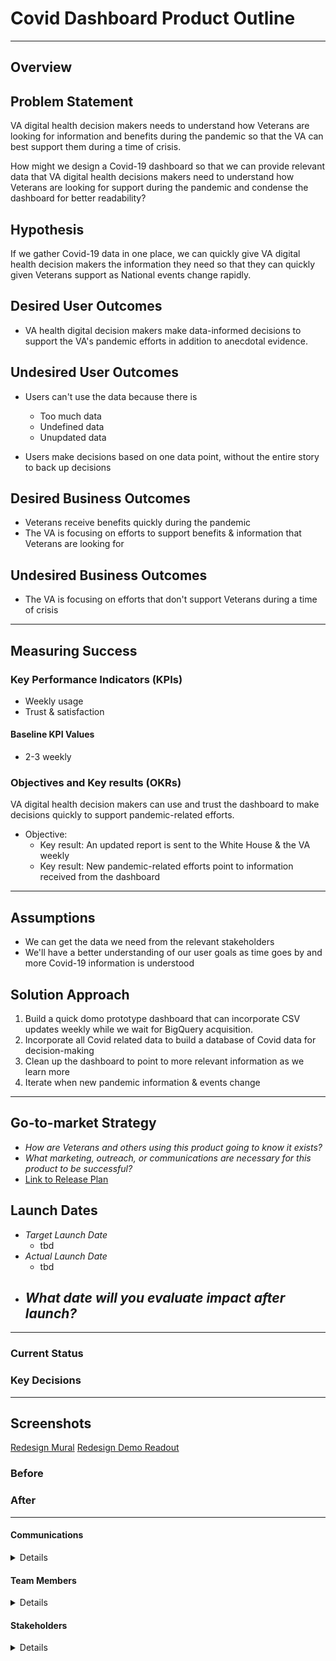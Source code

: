 # Covid Dashboard Product Outline
---

## Overview


## Problem Statement
VA digital health decision makers needs to understand how Veterans are looking for information and benefits during the pandemic so that the VA can best support them during a time of crisis.

How might we design a Covid-19 dashboard so that we can provide relevant data that VA digital health decisions makers need to understand how Veterans are looking for support during the pandemic and condense the dashboard for better readability?

## Hypothesis
If we gather Covid-19 data in one place, we can quickly give VA digital health decision makers the information they need so that they can quickly given Veterans support as National events change rapidly.
 
## Desired User Outcomes

- VA health digital decision makers make data-informed decisions to support the VA's pandemic efforts in addition to anecdotal evidence.

## Undesired User Outcomes
- Users can't use the data because there is
  - Too much data 
  - Undefined data
  - Unupdated data

- Users make decisions based on one data point, without the entire story to back up decisions

## Desired Business Outcomes

- Veterans receive benefits quickly during the pandemic
- The VA is focusing on efforts to support benefits & information that Veterans are looking for

## Undesired Business Outcomes

- The VA is focusing on efforts that don't support Veterans during a time of crisis

---
## Measuring Success


### Key Performance Indicators (KPIs)
- Weekly usage
- Trust & satisfaction

#### Baseline KPI Values
- 2-3 weekly 

### Objectives and Key results (OKRs)
VA digital health decision makers can use and trust the dashboard to make decisions quickly to support pandemic-related efforts.

- Objective:
  - Key result: An updated report is sent to the White House & the VA weekly
  - Key result: New pandemic-related efforts point to information received from the dashboard


---

## Assumptions
- We can get the data we need from the relevant stakeholders
- We'll have a better understanding of our user goals as time goes by and more Covid-19 information is understood

## Solution Approach

1. Build a quick domo prototype dashboard that can incorporate CSV updates weekly while we wait for BigQuery acquisition.
2. Incorporate all Covid related data to build a database of Covid data for decision-making
3. Clean up the dashboard to point to more relevant information as we learn more
4. Iterate when new pandemic information & events change

--- 

## Go-to-market Strategy
- *How are Veterans and others using this product going to know it exists?*
- *What marketing, outreach, or communications are necessary for this product to be successful?*
- [Link to Release Plan](#go-to-market-strategy)

## Launch Dates
- *Target Launch Date*
  - tbd
- *Actual Launch Date* 
  - tbd
- *What date will you evaluate impact after launch?*
  - 
---

### Current Status

### Key Decisions

---
   
## Screenshots
[Redesign Mural](https://app.mural.co/t/adhocvetsgov9623/m/adhocvetsgov9623/1599066273946/2eba03cc6818ac07b0d8596c140c2ced694dac44)
[Redesign Demo Readout](https://docs.google.com/presentation/d/1RWuYKmFmydkBhgfn8jfkRDalRauX_CDrXAfvUYbUY-M/edit#slide=id.g995be3e0ce_0_6)


### Before

### After

---

#### Communications

<details>

- Team Name: 
- GitHub Label: 
- Slack channel: 
- Product POCs:
- Stakeholders: 

</details>

#### Team Members

<details>
 
 - DEPO Lead: 
 - PM: 
 - Engineering:
 - Research/Design: 
 
</details>


#### Stakeholders

<details>
 
_What offices/departments are critical to make this initiative successful?_
 
</details>

